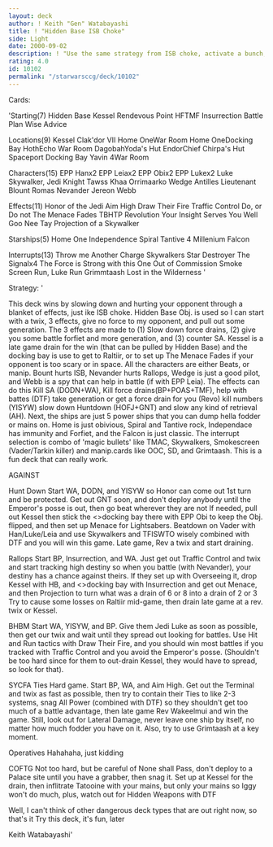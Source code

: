 ```yaml
---
layout: deck
author: ! Keith "Gen" Watabayashi
title: ! "Hidden Base ISB Choke"
side: Light
date: 2000-09-02
description: ! "Use the same strategy from ISB choke, activate a bunch, hurt your opponent with effects, and beatdown"
rating: 4.0
id: 10102
permalink: "/starwarsccg/deck/10102"
---
```

Cards: 

'Starting(7)
Hidden Base
Kessel
Rendevous Point
HFTMF
Insurrection
Battle Plan
Wise Advice

Locations(9)
Kessel
Clak'dor VII
Home OneWar Room
Home OneDocking Bay
HothEcho War Room
DagobahYoda's Hut
EndorChief Chirpa's Hut
Spaceport Docking Bay
Yavin 4War Room

Characters(15)
EPP Hanx2
EPP Leiax2
EPP Obix2
EPP Lukex2
Luke Skywalker, Jedi Knight
Tawss Khaa
Orrimaarko
Wedge Antilles
Lieutenant Blount
Romas Nevander
Jereon Webb

Effects(11)
Honor of the Jedi
Aim High
Draw Their Fire
Traffic Control
Do, or Do not
The Menace Fades
TBHTP
Revolution
Your Insight Serves You Well
Goo Nee Tay
Projection of a Skywalker

Starships(5)
Home One
Independence
Spiral
Tantive 4
Millenium Falcon

Interrupts(13)
Throw me Another Charge
Skywalkers
Star Destroyer
The Signalx4
The Force is Strong with this One
Out of Commission
Smoke Screen
Run, Luke Run
Grimmtaash
Lost in the Wilderness
'

Strategy: '

This deck wins by slowing down and hurting your opponent through a blanket of effects, just ike ISB choke. Hidden Base Obj. is used so I can start with a twix, 3 effects, give no force to my opponent, and pull out some generation. The 3 effects are made to (1) Slow down force drains, (2) give you some battle forfiet and more generation, and (3) counter SA. Kessel is a late game drain for the win (that can be pulled by Hidden Base) and the docking bay is use to get to Raltiir, or to set up The Menace Fades if your opponent is too scary or in space. All the characters are either Beats, or manip. Bount hurts ISB, Nevander hurts Rallops, Wedge is just a good pilot, and Webb is a spy that can help in battle (if with EPP Leia). The effects can do this Kill SA (DODN+WA), Kill force drains(BP+POAS+TMF), help with battes (DTF) take generation or get a force drain for you (Revo) kill numbers (YISYW) slow down Huntdown (HOFJ+GNT) and slow any kind of retrieval (AH). Next, the ships are just 5 power ships that you can dump hella fodder or mains on. Home is just obivious, Spiral and Tantive rock, Independace has immunity and Forfiet, and the Falcon is just classic. The interrupt selection is combo of 'magic bullets' like TMAC, Skywalkers, Smokescreen (Vader/Tarkin killer) and manip.cards like OOC, SD, and Grimtaash. This is a fun deck that can really work.

AGAINST

Hunt Down
Start WA, DODN, and YISYW so Honor can come out 1st turn and be protected. Get out GNT soon, and don't deploy anybody until the Emperor's posse is out, then go beat wherever they are not If needed, pull out Kessel then stick the <>docking bay there with EPP Obi to keep the Obj. flipped, and then set up Menace for Lightsabers. Beatdown on Vader with Han/Luke/Leia and use Skywalkers and TFISWTO wisely combined with DTF and you will win this game. Late game, Rev a twix and start draining.

Rallops
Start BP, Insurrection, and WA. Just get out Traffic Control and twix and start tracking high destiny so when you battle (with Nevander), your destiny has a chance against theirs. If they set up with Overseeing it, drop Kessel with HB, and <>docking bay with Insurrection and get out Menace, and then Projection to turn what was a drain of 6 or 8 into a drain of 2 or 3 Try to cause some losses on Raltiir mid-game, then drain late game at a rev. twix or Kessel.

BHBM
Start WA, YISYW, and BP. Give them Jedi Luke as soon as possible, then get our twix and wait until they spread out looking for battles. Use Hit and Run tactics with Draw Their Fire, and you should win most battles if you tracked with Traffic Control and you avoid the Emperor's posse. (Shouldn't be too hard since for them to out-drain Kessel, they would have to spread, so look for that).

SYCFA Ties
Hard game. Start BP, WA, and Aim High. Get out the Terminal and twix as fast as possible, then try to contain their Ties to like 2-3 systems, snag All Power (combined with DTF) so they shouldn't get too much of a battle advantage, then late game Rev Wakeelmui and win the game. Still, look out for Lateral Damage, never leave one ship by itself, no matter how much fodder you have on it. Also, try to use Grimtaash at a key moment.

Operatives
Hahahaha, just kidding

COFTG
Not too hard, but be careful of None shall Pass, don't deploy to a Palace site until you have a grabber, then snag it. Set up at Kessel for the drain, then inflitrate Tatooine with your mains, but only your mains so Iggy won't do much, plus, watch out for Hidden Weapons with DTF

Well, I can't think of other dangerous deck types that are out right now, so that's it Try this deck, it's fun, later

Keith Watabayashi'

